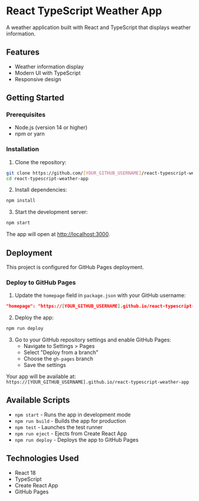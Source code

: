 # React TypeScript Weather App

A weather application built with React and TypeScript that displays weather information.

## Features

- Weather information display
- Modern UI with TypeScript
- Responsive design

## Getting Started

### Prerequisites

- Node.js (version 14 or higher)
- npm or yarn

### Installation

1. Clone the repository:
```bash
git clone https://github.com/[YOUR_GITHUB_USERNAME]/react-typescript-weather-app.git
cd react-typescript-weather-app
```

2. Install dependencies:
```bash
npm install
```

3. Start the development server:
```bash
npm start
```

The app will open at [http://localhost:3000](http://localhost:3000).

## Deployment

This project is configured for GitHub Pages deployment.

### Deploy to GitHub Pages

1. Update the `homepage` field in `package.json` with your GitHub username:
```json
"homepage": "https://[YOUR_GITHUB_USERNAME].github.io/react-typescript-weather-app"
```

2. Deploy the app:
```bash
npm run deploy
```

3. Go to your GitHub repository settings and enable GitHub Pages:
   - Navigate to Settings > Pages
   - Select "Deploy from a branch"
   - Choose the `gh-pages` branch
   - Save the settings

Your app will be available at: `https://[YOUR_GITHUB_USERNAME].github.io/react-typescript-weather-app`

## Available Scripts

- `npm start` - Runs the app in development mode
- `npm run build` - Builds the app for production
- `npm test` - Launches the test runner
- `npm run eject` - Ejects from Create React App
- `npm run deploy` - Deploys the app to GitHub Pages

## Technologies Used

- React 18
- TypeScript
- Create React App
- GitHub Pages
